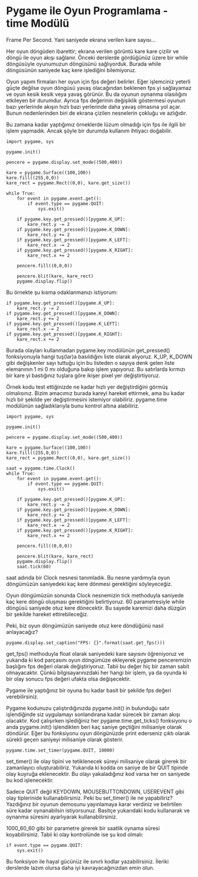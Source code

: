 # Pygame ile Oyun Programlama - time Modülü

Frame Per Second. Yani saniyede ekrana verilen kare sayısı…

Her oyun döngüden ibarettir; ekrana verilen görüntü kare kare çizilir ve döngü ile oyun akışı sağlanır. Önceki derslerde gördüğünüz üzere bir while döngüsüyle oyunumuzun döngüsünü sağlıyorduk. Burada while döngüsünün saniyede kaç kere işlediğini bilemiyoruz.

Oyun yapım firmaları her oyun için fps değeri belirler. Eğer işlemciniz yeterli güçte değilse oyun döngüsü yavaş olacağından beklenen fps yi sağlayamaz ve oyun kesik kesik veya yavaş görünür. Bu da oyunun oynanma olasılığını etkileyen bir durumdur. Ayrıca fps değerinin değişiklik göstermesi oyunun bazı yerlerinde akışın hızlı bazı yerlerinde daha yavaş olmasına yol açar. Bunun nedenlerinden biri de ekrana çizilen nesnelerin çokluğu ve azlığıdır.

Bu zamana kadar yaptığımız örneklerde lüzum olmadığı için fps ile ilgili bir işlem yapmadık. Ancak şöyle bir durumda kullanım ihtiyacı doğabilir.

```text
import pygame, sys

pygame.init()

pencere = pygame.display.set_mode((500,400))

kare = pygame.Surface((100,100))
kare.fill((255,0,0))
kare_rect = pygame.Rect((0,0), kare.get_size())

while True:
    for event in pygame.event.get():
        if event.type == pygame.QUIT:
            sys.exit()

    if pygame.key.get_pressed()[pygame.K_UP]:
        kare_rect.y -= 2
    if pygame.key.get_pressed()[pygame.K_DOWN]:
        kare_rect.y += 2
    if pygame.key.get_pressed()[pygame.K_LEFT]:
        kare_rect.x -= 2
    if pygame.key.get_pressed()[pygame.K_RIGHT]:
        kare_rect.x += 2

    pencere.fill((0,0,0))

    pencere.blit(kare, kare_rect)
    pygame.display.flip()
```

Bu örnekte şu kısma odaklanmanızı istiyorum:

```text
if pygame.key.get_pressed()[pygame.K_UP]:
    kare_rect.y -= 2
if pygame.key.get_pressed()[pygame.K_DOWN]:
    kare_rect.y += 2
if pygame.key.get_pressed()[pygame.K_LEFT]:
    kare_rect.x -= 2
if pygame.key.get_pressed()[pygame.K_RIGHT]:
    kare_rect.x += 2
```

Burada olayları kullanmadan pygame.key modülünün get\_pressed\(\) fonksiyonuyla hangi tuş\(lar\)a basıldığını liste olarak alıyoruz. K\_UP, K\_DOWN gibi değişkenler sayı tuttuğu için bu listeden o sayıya denk gelen liste elemanının 1 mi 0 mı olduğuna bakıp işlem yapıyoruz. Bu satırlarda kırmızı bir kare yi bastığınız tuşlara göre ikişer pixel yer değiştirtiyoruz.

Örnek kodu test ettiğinizde ne kadar hızlı yer değiştirdiğini görmüş olmalısınız. Bizim amacımız burada kareyi hareket ettirmek, ama bu kadar hızlı bir şekilde yer değiştirmesini istemiyor olabiliriz. pygame.time modülünün sağladıklarıyla bunu kontrol altına alabiliriz.

```text
import pygame, sys

pygame.init()

pencere = pygame.display.set_mode((500,400))

kare = pygame.Surface((100,100))
kare.fill((255,0,0))
kare_rect = pygame.Rect((0,0), kare.get_size())

saat = pygame.time.Clock()
while True:
    for event in pygame.event.get():
        if event.type == pygame.QUIT:
            sys.exit()

    if pygame.key.get_pressed()[pygame.K_UP]:
        kare_rect.y -= 2
    if pygame.key.get_pressed()[pygame.K_DOWN]:
        kare_rect.y += 2
    if pygame.key.get_pressed()[pygame.K_LEFT]:
        kare_rect.x -= 2
    if pygame.key.get_pressed()[pygame.K_RIGHT]:
        kare_rect.x += 2

    pencere.fill((0,0,0))

    pencere.blit(kare, kare_rect)
    pygame.display.flip()
    saat.tick(60)
```

saat adında bir Clock nesnesi tanımladık. Bu nesne yardımıyla oyun döngümüzün saniyedeki kaç kere dönmesi gerektiğini söyleyeceğiz.

Oyun döngümüzün sonunda Clock nesnemizin tick methoduyla saniyede kaç kere döngü oluşması gerektiğini belirtiyoruz. 60 parametresiyle while döngüsü saniyede otuz kere dönecektir. Bu sayede karemizi daha düzgün bir şekilde hareket ettirebileceğiz.

Peki, biz oyun döngümüzün saniyede otuz kere döndüğünü nasıl anlayacağız?

```text
pygame.display.set_caption("FPS: {}".format(saat.get_fps()))
```

get\_fps\(\) methoduyla float olarak saniyedeki kare sayısını öğreniyoruz ve yukarıda ki kod parçasını oyun döngümüze ekleyerek pygame penceremizin başlığını fps değeri olarak değiştiriyoruz. Tabii bu değer hiç bir zaman sabit olmayacaktır. Çünkü bilgisayarınızdaki her hangi bir işlem, ya da oyunda ki bir olay sonucu fps değeri ufakta olsa değişecektir.

Pygame ile yaptığınız bir oyuna bu kadar basit bir şekilde fps değeri verebilirsiniz.

Pygame kodunuzu çalıştırdığınızda pygame.init\(\) in bulunduğu satır işlendiğinde siz uygulamayı sonlandırana kadar sürecek bir zaman akışı olacaktır. Kod çalışırken işlediğiniz her pygame.time.get\_ticks\(\) fonksiyonu o anda pygame.init\(\) işlendikten beri kaç saniye geçtiğini milisaniye olarak döndürür. Eğer bu fonksiyonu oyun döngünüzde print ederseniz çıktı olarak sürekli geçen saniyeyi milisaniye olarak gösterir.

```text
pygame.time.set_timer(pygame.QUIT, 10000)
```

set\_timer\(\) ile olay tipini ve tetiklenecek süreyi milisaniye olarak girerek bir zamanlayıcı oluşturabiliriz. Yukarıda ki kodda on saniye de bir QUIT tipinde olay kuyruğa eklenecektir. Bu olayı yakaladığınız kod varsa her on saniyede bu kod işlenecektir.

Sadece QUIT değil KEYDOWN, MOUSEBUTTONDOWN, USEREVENT gibi olay tiplerinide kullanabilirsiniz. Peki bu set\_timer\(\) ile ne yapabiliriz? Yazdığınız bir oyunun demosunu yayınlamaya karar verdiniz ve belirtilen süre kadar oynanabilsin istiyorsunuz. Basitçe yukarıdaki kodu kullanarak ve oynanma süresini ayarlıyarak kullanabilirsiniz.

1000_60_60 gibi bir parametre girerek bir saatlik oynama süresi koyabilirsiniz. Tabii ki olay kontrolünde ise şu kod olmalı:

```text
if event.type == pygame.QUIT:
    sys.exit()
```

Bu fonksiyon ile hayal gücünüz ile sınırlı kodlar yazabilirsiniz. İleriki derslerde lazım olursa daha iyi kavrayacağınızdan emin olun.

